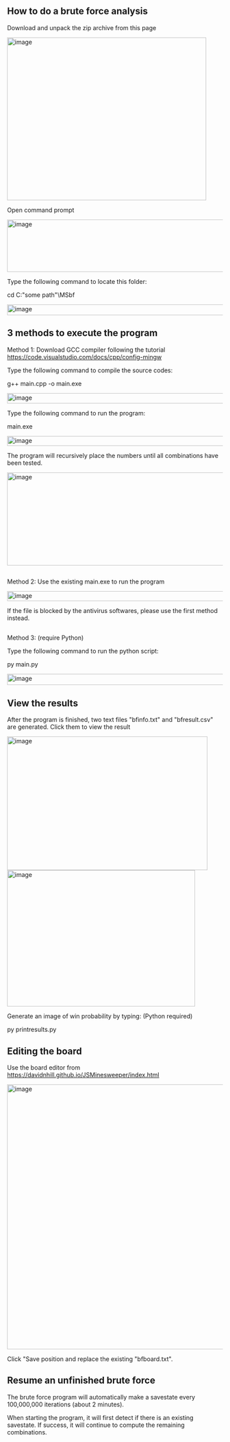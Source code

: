 ## How to do a brute force analysis

Download and unpack the zip archive from this page

<img width="465" height="380" alt="image" src="https://github.com/user-attachments/assets/7bef89a1-2ef4-4a94-91d0-13191681ef7b" />



Open command prompt

<img width="592" height="122" alt="image" src="https://github.com/user-attachments/assets/bc9042f3-a3e4-4017-b6cc-22d5d4131b91" />


Type the following command to locate this folder: 

cd C:\"some path"\MSbf

<img width="575" height="25" alt="image" src="https://github.com/user-attachments/assets/bbdf1268-48f5-49e0-8088-8067a883a539" />

## 3 methods to execute the program

Method 1: Download GCC compiler following the tutorial
https://code.visualstudio.com/docs/cpp/config-mingw

Type the following command to compile the source codes:

g++ main.cpp -o main.exe

<img width="574" height="24" alt="image" src="https://github.com/user-attachments/assets/b6d94f29-377a-469f-a4eb-4ae75346075b" />

Type the following command to run the program:

main.exe

<img width="576" height="23" alt="image" src="https://github.com/user-attachments/assets/36be9634-188e-435e-b3d0-cee487555cd2" />

The program will recursively place the numbers until all combinations have been tested.

<img width="554" height="217" alt="image" src="https://github.com/user-attachments/assets/1d5349d6-b047-450d-829e-2adb69973afd" />



##
Method 2: Use the existing main.exe to run the program

<img width="576" height="23" alt="image" src="https://github.com/user-attachments/assets/36be9634-188e-435e-b3d0-cee487555cd2" />

If the file is blocked by the antivirus softwares, please use the first method instead.
##
Method 3: (require Python)

Type the following command to run the python script:

py main.py

<img width="604" height="26" alt="image" src="https://github.com/user-attachments/assets/b071eafa-311e-4b8e-aa5b-98a5d9e6376b" />

## View the results

After the program is finished, two text files "bfinfo.txt" and "bfresult.csv" are generated. Click them to view the result

<img width="468" height="312" alt="image" src="https://github.com/user-attachments/assets/ba86860a-0945-4afa-9986-5fcdf451df64" />
<img width="439" height="318" alt="image" src="https://github.com/user-attachments/assets/62bae66f-2fc1-4542-8a74-d5264d47fb19" />

Generate an image of win probability by typing: (Python required)

py printresults.py



## Editing the board

Use the board editor from https://davidnhill.github.io/JSMinesweeper/index.html

<img width="1015" height="618" alt="image" src="https://github.com/user-attachments/assets/28b74301-ccbf-42c9-8718-a62a60da3499" />

Click "Save position and replace the existing "bfboard.txt".

## Resume an unfinished brute force

The brute force program will automatically make a savestate every 100,000,000 iterations (about 2 minutes).

When starting the program, it will first detect if there is an existing savestate. If success, it will continue to compute the remaining combinations.



